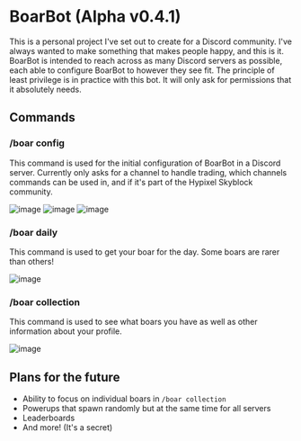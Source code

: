 # BoarBot (Alpha v0.4.1)
This is a personal project I've set out to create for a Discord community. I've always wanted to make something that makes people happy, and this is it. BoarBot is intended to reach across as many Discord servers as possible, each able to configure BoarBot to however they see fit. The principle of least privilege is in practice with this bot. It will only ask for permissions that it absolutely needs.
## Commands
### /boar config
This command is used for the initial configuration of BoarBot in a Discord server. Currently only asks for a channel to handle trading, which channels commands can be used in, and if it's part of the Hypixel Skyblock community.

![image](https://user-images.githubusercontent.com/60010287/217357169-67e51521-849f-42ac-9076-178f928c1649.png)
![image](https://user-images.githubusercontent.com/60010287/217357430-1457dd20-fc34-4f72-acc2-9eb9d1f431d7.png)
![image](https://user-images.githubusercontent.com/60010287/217357546-32993e37-c704-4b0a-8868-33eee6b08c2c.png)

### /boar daily
This command is used to get your boar for the day. Some boars are rarer than others!

![image](https://user-images.githubusercontent.com/60010287/217357923-625c41ed-ba6a-41dd-9d05-f454a11f8c73.png)

### /boar collection
This command is used to see what boars you have as well as other information about your profile.

![image](https://user-images.githubusercontent.com/60010287/217358316-f3cf56e4-d09f-4ca4-a056-2200a142d551.png)

## Plans for the future
* Ability to focus on individual boars in `/boar collection`
* Powerups that spawn randomly but at the same time for all servers
* Leaderboards
* And more! (It's a secret)